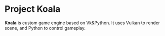 # Project Koala

**Koala** is custom game engine based on Vk&Python. It uses Vulkan to render scene, and Python to control gameplay.